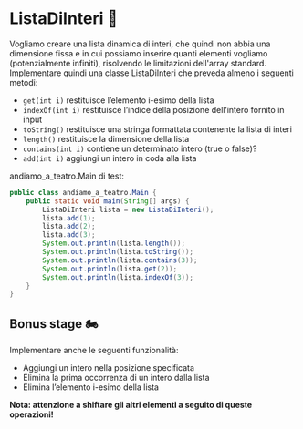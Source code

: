 # ListaDiInteri 🛵

Vogliamo creare una lista dinamica di interi, che quindi non abbia una dimensione fissa e in cui possiamo inserire
quanti elementi vogliamo (potenzialmente infiniti), risolvendo le limitazioni dell'array standard.
Implementare quindi una classe ListaDiInteri che preveda almeno i seguenti metodi:
- `get(int i)` restituisce l’elemento i-esimo della lista
- `indexOf(int i)` restituisce l’indice della posizione dell’intero fornito in input
- `toString()` restituisce una stringa formattata contenente la lista di interi
- `length()` restituisce la dimensione della lista
- `contains(int i)` contiene un determinato intero (true o false)?
- `add(int i)` aggiungi un intero in coda alla lista

andiamo_a_teatro.Main di test:

```java
public class andiamo_a_teatro.Main {
    public static void main(String[] args) {
        ListaDiInteri lista = new ListaDiInteri();
        lista.add(1);
        lista.add(2);
        lista.add(3);
        System.out.println(lista.length());
        System.out.println(lista.toString());
        System.out.println(lista.contains(3));
        System.out.println(lista.get(2));
        System.out.println(lista.indexOf(3));
    }
}
```

## Bonus stage 🏍

Implementare anche le seguenti funzionalità:
- Aggiungi un intero nella posizione specificata
- Elimina la prima occorrenza di un intero dalla lista
- Elimina l’elemento i-esimo della lista

**Nota: attenzione a shiftare gli altri elementi a seguito di queste operazioni!**